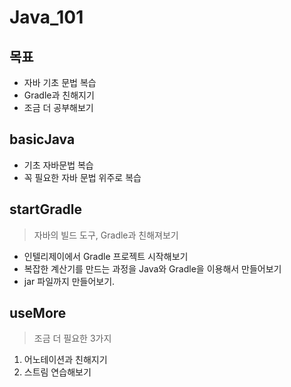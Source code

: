 # Java_101
## 목표
* 자바 기초 문법 복습
* Gradle과 친해지기
* 조금 더 공부해보기

## basicJava
* 기초 자바문법 복습
* 꼭 필요한 자바 문법 위주로 복습

## startGradle
> 자바의 빌드 도구, Gradle과 친해져보기
* 인텔리제이에서 Gradle 프로젝트 시작해보기
* 복잡한 계산기를 만드는 과정을 Java와 Gradle을 이용해서 만들어보기
* jar 파일까지 만들어보기.

## useMore
> 조금 더 필요한 3가지
1. 어노테이션과 친해지기
2. 스트림 연습해보기